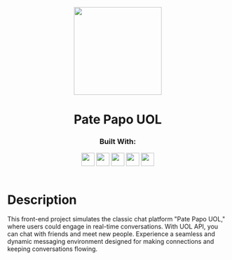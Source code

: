 <p align="center">
  <img  src="https://seeklogo.com/images/U/uol-logo-68F369E089-seeklogo.com.png"
    width="200px" height="200px" >
</p>
<h1 align="center">
  Pate Papo UOL
</h1>
<div align="center">

  <h3>Built With:</h3>
  <img src="https://img.shields.io/badge/React-20232A?style=for-the-badge&logo=react&logoColor=61DAFB" height="30px"/>
  <img src="https://img.shields.io/badge/React_Router-CA4245?style=for-the-badge&logo=react-router&logoColor=white" height="30px"/>
  <img src="https://img.shields.io/badge/styled--components-DB7093?style=for-the-badge&logo=styled-components&logoColor=white" height="30px"/>
  <img src="https://img.shields.io/badge/TypeScript-007ACC?style=for-the-badge&logo=typescript&logoColor=white" height="30px"/>
  <img src="https://img.shields.io/badge/Node.js-43853D?style=for-the-badge&logo=node.js&logoColor=white" height="30px"/>  

  <!-- Badges source: https://dev.to/envoy_/150-badges-for-github-pnk -->
</div>

<br/>

# Description

This front-end project simulates the classic chat platform "Pate Papo UOL," where users could engage in real-time conversations. With UOL API, you can chat with friends and meet new people. Experience a seamless and dynamic messaging environment designed for making connections and keeping conversations flowing.
